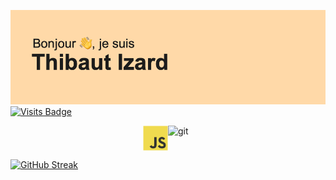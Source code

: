 [![Izard's GitHub Banner](./assets/banner_2.jpg)](https://github.com/thibautizard)
[![Visits Badge](https://badges.pufler.dev/visits/thibautizard/thibautizard)](https://github.com/thibautizard)

<p align="left" style="display:flex; justify-content:center;"> 
  
<img src="https://github.com/devicons/devicon/blob/master/icons/javascript/javascript-original.svg" alt="c" width="40" height="40"/>
<img src="https://www.vectorlogo.zone/logos/git-scm/git-scm-icon.svg" alt="git" width="40" height="40"/>

 </p>
 
 <p align="center">
 
[![GitHub Streak](https://github-readme-streak-stats.herokuapp.com/?user=thibautizard)](https://git.io/streak-stats)

  </p>
